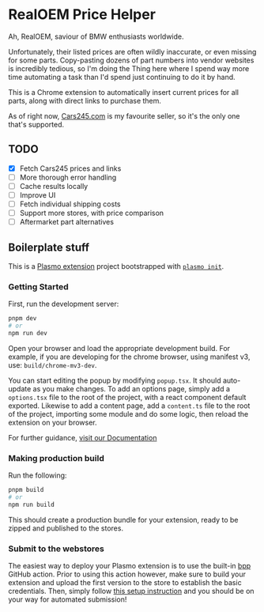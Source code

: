 # RealOEM Price Helper

Ah, RealOEM, saviour of BMW enthusiasts worldwide.

Unfortunately, their listed prices are often wildly inaccurate, or even missing for some parts. Copy-pasting dozens of part numbers into vendor websites is incredibly tedious, so I'm doing the Thing here where I spend way more time automating a task than I'd spend just continuing to do it by hand.

This is a Chrome extension to automatically insert current prices for all parts, along with direct links to purchase them.

As of right now, [Cars245.com](https://cars245.com) is my favourite seller, so it's the only one that's supported.

## TODO

- [x] Fetch Cars245 prices and links
- [ ] More thorough error handling
- [ ] Cache results locally
- [ ] Improve UI
- [ ] Fetch individual shipping costs
- [ ] Support more stores, with price comparison
- [ ] Aftermarket part alternatives

## Boilerplate stuff

This is a [Plasmo extension](https://docs.plasmo.com/) project bootstrapped with [`plasmo init`](https://www.npmjs.com/package/plasmo).

### Getting Started

First, run the development server:

```bash
pnpm dev
# or
npm run dev
```

Open your browser and load the appropriate development build. For example, if you are developing for the chrome browser, using manifest v3, use: `build/chrome-mv3-dev`.

You can start editing the popup by modifying `popup.tsx`. It should auto-update as you make changes. To add an options page, simply add a `options.tsx` file to the root of the project, with a react component default exported. Likewise to add a content page, add a `content.ts` file to the root of the project, importing some module and do some logic, then reload the extension on your browser.

For further guidance, [visit our Documentation](https://docs.plasmo.com/)

### Making production build

Run the following:

```bash
pnpm build
# or
npm run build
```

This should create a production bundle for your extension, ready to be zipped and published to the stores.

### Submit to the webstores

The easiest way to deploy your Plasmo extension is to use the built-in [bpp](https://bpp.browser.market) GitHub action. Prior to using this action however, make sure to build your extension and upload the first version to the store to establish the basic credentials. Then, simply follow [this setup instruction](https://docs.plasmo.com/framework/workflows/submit) and you should be on your way for automated submission!
